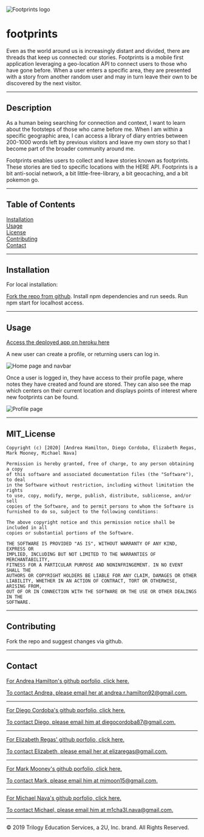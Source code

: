 ![Footprints logo](client/src/images/footprintslogo.png "Footprints logo")

# footprints


Even as the world around us is increasingly distant and divided, there are threads that keep us connected: our stories. Footprints is a mobile first application leveraging a geo-location API to connect users to those who have gone before. When a user enters a specific area, they are presented with a story from another random user and may in turn leave their own to be discovered by the next visitor. 

---

## Description

As a human being searching for connection and context, I want to learn about the footsteps of those who came before me. When I am within a specific geographic area, I can access a library of diary entries between 200-1000 words left by previous visitors and leave my own story so that I become part of the broader community around me.

Footprints enables users to collect and leave stories known as footprints. These stories are tied to specific locations with the HERE API. Footprints is a bit anti-social network, a bit little-free-library, a bit geocaching, and a bit pokemon go. 

---

## Table of Contents

[Installation](#installation)  
 [Usage](#usage)  
 [License](#MIT_license)  
 [Contributing](#contributing)  
 [Contact](#contact)

---

## Installation

For local installation:

[Fork the repo from github](https://github.com/m1cha3lnava/footSteps). Install npm dependencies and run seeds. Run npm start for localhost access.

---

## Usage

[Access the deployed app on heroku here](https://rocky-woodland-66255.herokuapp.com/)

A new user can create a profile, or returning users can log in. 

![Home page and navbar](client/public/images/login_signup_home.png "Footprints home and navbar")

Once a user is logged in, they have access to their profile page, where notes they have created and found are stored. They can also see the map which centers on their current location and displays points of interest where new footprints can be found.

![Profile page](client/public/images/profile_map_footprints.png "Profile page with footprints and map view")


---

## MIT_License

    Copyright (c) [2020] [Andrea Hamilton, Diego Cordoba, Elizabeth Regas, Mark Mooney, Michael Nava]

    Permission is hereby granted, free of charge, to any person obtaining a copy
    of this software and associated documentation files (the "Software"), to deal
    in the Software without restriction, including without limitation the rights
    to use, copy, modify, merge, publish, distribute, sublicense, and/or sell
    copies of the Software, and to permit persons to whom the Software is
    furnished to do so, subject to the following conditions:

    The above copyright notice and this permission notice shall be included in all
    copies or substantial portions of the Software.

    THE SOFTWARE IS PROVIDED "AS IS", WITHOUT WARRANTY OF ANY KIND, EXPRESS OR
    IMPLIED, INCLUDING BUT NOT LIMITED TO THE WARRANTIES OF MERCHANTABILITY,
    FITNESS FOR A PARTICULAR PURPOSE AND NONINFRINGEMENT. IN NO EVENT SHALL THE
    AUTHORS OR COPYRIGHT HOLDERS BE LIABLE FOR ANY CLAIM, DAMAGES OR OTHER
    LIABILITY, WHETHER IN AN ACTION OF CONTRACT, TORT OR OTHERWISE, ARISING FROM,
    OUT OF OR IN CONNECTION WITH THE SOFTWARE OR THE USE OR OTHER DEALINGS IN THE
    SOFTWARE.

---

## Contributing

Fork the repo and suggest changes via github.

---

## Contact

[For Andrea Hamilton's github porfolio, click here.](https://github.com/arhamilton92)

[To contact Andrea, please email her at andrea.r.hamilton92@gmail.com.](mailto:andrea.r.hamilton92@gmail.com)

---

[For Diego Cordoba's github porfolio, click here.](https://github.com/diegocordoba87)

[To contact Diego, please email him at diegocordoba87@gmail.com.](mailto:diegocordoba87@gmail.com)

---

[For Elizabeth Regas' github porfolio, click here.](https://github.com/ElizaRegas)
  
 [To contact Elizabeth, please email her at elizaregas@gmail.com.](mailto:elizaregas@gmail.com)

---

[For Mark Mooney's github porfolio, click here.](https://github.com/mjmoon15)

[To contact Mark, please email him at mjmoon15@gmail.com.](mailto:mjmoon15@gmail.com)

---

[For Michael Nava's github porfolio, click here.](https://github.com/m1cha3lnava)

[To contact Michael, please email him at m1cha3l.nava@gmail.com.](mailto:m1cha3l.nava@gmail.com)

---

© 2019 Trilogy Education Services, a 2U, Inc. brand. All Rights Reserved.
